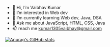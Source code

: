- 👋 Hi, I’m Vaibhav Kumar
- 👀 I’m interested in Web dev
- 🌱 I’m currently learning Web dev, Java, DSA
- 💬 Ask me about JavaScript, HTML, CSS, Java
- 📫 reach me kumar1305vaibhav@gmail.com

[![Anurag's GitHub stats](https://github-readme-stats.vercel.app/api?username=vaibhavisno-one)](https://github.com/vaibhavisno-one/github-readme-stats)
<!---
vaibhavisno-one/vaibhavisno-one is a ✨ special ✨ repository because its `README.md` (this file) appears on your GitHub profile.
You can click the Preview link to take a look at your changes.
--->

